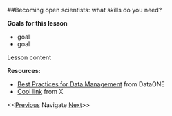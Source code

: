 ##Becoming open scientists: what skills do you need?

**Goals for this lesson**

* goal
* goal

Lesson content


**Resources:**

* [Best Practices for Data Management](https://www.dataone.org/sites/all/documents/DataONE_BP_Primer_020212.pdf) from DataONE
* [Cool link]() from X

<<[Previous](https://github.com/cbahlai/OSRR_course/blob/master/02_organizing_data_tables.md)  Navigate [Next](https://github.com/cbahlai/OSRR_course/blob/master/04_understanding_other_peoples_data_metadata.md)>>
